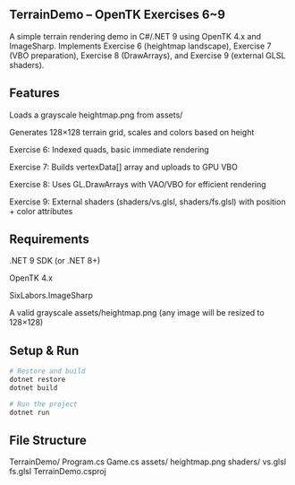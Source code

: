 ## TerrainDemo – OpenTK Exercises 6~9

A simple terrain rendering demo in C#/.NET 9 using OpenTK 4.x and ImageSharp.
Implements Exercise 6 (heightmap landscape), Exercise 7 (VBO preparation), Exercise 8 (DrawArrays), and Exercise 9 (external GLSL shaders).

## Features

Loads a grayscale heightmap.png from assets/

Generates 128×128 terrain grid, scales and colors based on height

Exercise 6: Indexed quads, basic immediate rendering

Exercise 7: Builds vertexData[] array and uploads to GPU VBO

Exercise 8: Uses GL.DrawArrays with VAO/VBO for efficient rendering

Exercise 9: External shaders (shaders/vs.glsl, shaders/fs.glsl) with position + color attributes

## Requirements

.NET 9 SDK (or .NET 8+)

OpenTK 4.x

SixLabors.ImageSharp

A valid grayscale assets/heightmap.png (any image will be resized to 128×128)

## Setup & Run
```bash
# Restore and build
dotnet restore
dotnet build

# Run the project
dotnet run
```

## File Structure
TerrainDemo/
  Program.cs
  Game.cs
  assets/
    heightmap.png
  shaders/
    vs.glsl
    fs.glsl
  TerrainDemo.csproj
